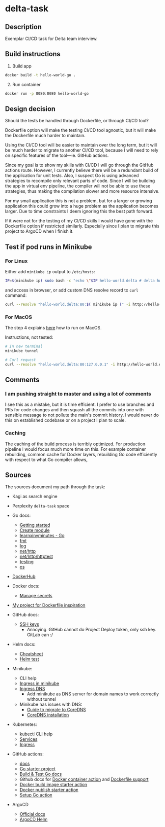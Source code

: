# delta-task

## Description

Exemplar CI/CD task for Delta team interview.

## Build instructions

1. Build app

```bash
docker build -t hello-world-go .
```

2. Run container

```bash
docker run -p 8080:8080 hello-world-go
```

## Design decision

Should the tests be handled through Dockerfile, or through CI/CD tool?

Dockerfile option will make the testing CI/CD tool agnostic, but it will make
the Dockerfile much harder to maintain.

Using the CI/CD tool will be easier to maintain over the long term, but it will
be much harder to migrate to another CI/CD tool, because I will need to rely on
specific features of the tool—ie. GitHub actions.

Since my goal is to show my skills with CI/CD I will go through the GitHub actions route.
However, I currently believe there will be a redundant build of the application for unit tests.
Also, I suspect Go is using advanced strategies to recompile only relevant parts of code.
Since I will be building the app in virtual env pipeline, the compiler will not be able to use
these strategies, thus making the compilation slower and more resource intensive.

For my small application this is not a problem, but for a larger or growing application this could
grow into a huge problem as the application becomes larger. Due to time constraints I deem ignoring this
the best path forward.

If it were not for the testing of my CI/CD skills I would have gone with the Dockerfile option if
restricted similarly. Especially since I plan to migrate this project to ArgoCD when I finish it.

## Test if pod runs in Minikube

### For Linux

Either add `minikube ip` output to `/etc/hosts`:

```bash
IP=$(minikube ip) sudo bash -c "echo \"$IP hello-world.delta # delta hw task minikube redirect\" >> /etc/hosts"
```

and access in browser, or add custom DNS resolve record to `curl` command:

```bash
curl --resolve "hello-world.delta:80:$( minikube ip )" -i http://hello-world.delta
```

### For MacOS

The step 4 explains [here](https://kubernetes.io/docs/tasks/access-application-cluster/ingress-minikube/#create-an-ingress) how to run on MacOS.

Instructions, not tested:

```bash
# In new terminal
minikube tunnel

# Curl request
curl --resolve "hello-world.delta:80:127.0.0.1" -i http://hello-world.delta
```

## Comments

### I am pushing straight to master and using a lot of comments

I see this as a mistake, but it is time efficient. I prefer to use branches and
PRs for code changes and then squash all the commits into one with sensible
message to not pollute the main's commit history. I would never do this on
established codebase or on a project I plan to scale.

### Caching

The caching of the build process is terribly optimized. For production pipeline
I would focus much more time on this. For example container rebuilding, common
cache for Docker layers, rebuilding Go code efficiently with respect to what
Go compiler allows,

## Sources

The sources document my path through the task:

- Kagi as search engine
- Perplexity `delta-task` space
- Go docs:
  - [Getting started](https://go.dev/doc/tutorial/getting-started)
  - [Create module](https://go.dev/doc/tutorial/create-module)
  - [learnxinyminutes - Go](https://learnxinyminutes.com/go/)
  - [fmt](https://pkg.go.dev/fmt@go1.24.2)
  - [log](https://pkg.go.dev/log@go1.24.2)
  - [net/http](https://pkg.go.dev/net/http@go1.24.2)
  - [net/http/httptest](https://pkg.go.dev/net/http/httptest)
  - [testing](https://pkg.go.dev/testing)
  - [os](https://pkg.go.dev/os@go1.24.2)
- [DockerHub](https://hub.docker.com/_/golang/tags?name=alpine)
- Docker docs:
  - [Manage secrets](https://docs.docker.com/build/building/secrets/)
- [My project for Dockerfile inspiration](https://github.com/Kairixir/PA234/blob/main/hw01/Dockerfile)
- GitHub docs:

  - [SSH keys](https://docs.github.com/en/authentication/connecting-to-github-with-ssh/managing-deploy-keys)
    - Annoying. GitHub cannot do Project Deploy token, only ssh key. GitLab can :/

- Helm docs:

  - [Cheatsheet](https://helm.sh/docs/intro/cheatsheet/)
  - [Helm test](https://helm.sh/docs/topics/chart_tests/)

- Minikube:

  - CLI help
  - [Ingress in minikube](https://kubernetes.io/docs/tasks/access-application-cluster/ingress-minikube/)
  - [Ingress DNS](https://minikube.sigs.k8s.io/docs/handbook/addons/ingress-dns/#Linux)
    - Add minikube as DNS server for domain names to work correctly without tunnel
  - Minikube has issues with DNS:
    - [Guide to migrate to CoreDNS](https://kubernetes.io/docs/tasks/administer-cluster/coredns/)
    - [CoreDNS installation](https://coredns.io/manual/installation/)

- Kubernetes:

  - kubectl CLI help
  - [Services](https://kubernetes.io/docs/concepts/services-networking/service/#publishing-services-service-types)
  - [Ingress](https://kubernetes.io/docs/concepts/services-networking/ingress/)

- GitHub actions:

  - [docs](https://docs.github.com/en/actions)
  - [Go starter project](https://github.com/actions/starter-workflows/blob/main/ci/go.yml)
  - [Build & Test Go docs](https://docs.github.com/en/actions/use-cases-and-examples/building-and-testing/building-and-testing-go)
  - Github docs for [Docker container action](https://docs.github.com/en/actions/sharing-automations/creating-actions/creating-a-docker-container-action) and [Dockerfile support](https://docs.github.com/en/actions/sharing-automations/creating-actions/dockerfile-support-for-github-actions)
  - [Docker build image starter action](https://github.com/actions/starter-workflows/blob/main/ci/docker-image.yml)
  - [Docker publish starter action](https://github.com/actions/starter-workflows/blob/main/ci/docker-publish.yml)
  - [Setup Go action](https://github.com/actions/setup-go/tree/main)

- ArgoCD
  - [Official docs](https://argo-cd.readthedocs.io/en/stable/getting_started/)
  - [ArgoCD Helm](https://argo-cd.readthedocs.io/en/stable/user-guide/helm/)
